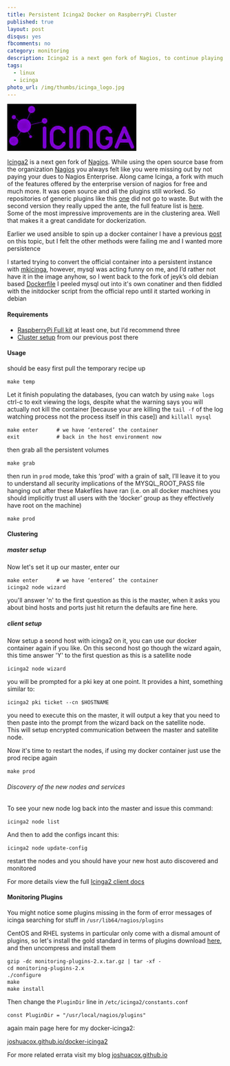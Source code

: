 ```yaml
---
title: Persistent Icinga2 Docker on RaspberryPi Cluster
published: true
layout: post
disqus: yes
fbcomments: no
category: monitoring 
description: Icinga2 is a next gen fork of Nagios, to continue playing with it you might want a little bit of persistence
tags: 
  - linux
  - icinga
photo_url: /img/thumbs/icinga_logo.jpg
---
```


![](/img/icinga_logo.jpg)

[Icinga2](https://www.icinga.org/icinga/icinga-2/) is a next gen fork of [Nagios](https://www.nagios.com/).
While using the open source base from the organization [Nagios](https://www.nagios.org/) you always felt like you were missing out
by not paying your dues to Nagios Enterprise. Along came Icinga, a fork with much of the features offered by the enterprise version of nagios 
for free and much more.  It was open source and all the plugins still worked.  So repositories of generic plugins like this [one](https://www.monitoring-plugins.org/)
did not go to waste.  But with the second version they really upped the ante, the full feature list is [here](https://www.icinga.org/icinga/icinga-2/features/).  
Some of the most impressive improvements are in the clustering area.  Well that makes it a great candidate for dockerization.

Earlier we used ansible to spin up a docker container I have a previous [post](http://joshuacox.github.io/docker/2015/11/28/Icinga2-Docker/) 
on this topic, but I felt the other methods were failing me and I wanted more persistence

I started trying to convert the official container into a persistent instance with [mkicinga](https://github.com/joshuacox/mkicinga), 
however, mysql was acting funny on me, and I’d rather not have it in the image anyhow, so I went back to the fork of jeyk’s old debian based [Dockerfile](http://joshuacox.github.io/docker-icinga2)
I peeled mysql out into it's own conatiner and then fiddled with the initdocker script from the official repo until it started working in debian

#### Requirements

* [RaspberryPi Full kit](http://astore.amazon.com/joshuacox-20/detail/B00MV6TAJI/189-3117811-4891539) at least one, but I’d recommend three
* [Cluster setup](http://joshuacox.github.io/docker/2015/12/13/RaspberryPi-Docker-Cluster-Consul-Swarm/) from our previous post there

#### Usage

should be easy first pull the temporary recipe up

```
make temp
```

Let it finish populating the databases, (you can watch by using `make logs` ctrl-c to exit viewing the logs, despite what the warning says you will actually not kill the container
[because your are killing the `tail -f` of the log watching process not the process itself in this case])
and `killall mysql`


```
make enter      # we have ‘entered’ the container
exit            # back in the host environment now
```


then grab all the persistent volumes

```
make grab
```

then run in `prod` mode, take this ‘prod’ with a grain of salt, I’ll leave it to you to understand all security implications of the 
MYSQL_ROOT_PASS file hanging out after these Makefiles have ran (i.e. on all docker machines you should implicitly trust all users with the ‘docker’ group as they effectively have root on the machine)

```
make prod
```

#### Clustering 

#####  master setup

Now let's set it up our master, enter our 

```
make enter      # we have ‘entered’ the container
icinga2 node wizard
```

you'll answer 'n' to the first question as this is the master, when it asks you about bind hosts and ports just hit return the defaults are fine here.

##### client setup

Now setup a seond host with icinga2 on it, you can use our docker container again if you like.
On this second host go though the wizard again, this time answer 'Y' to the first question as this is a satellite node

```
icinga2 node wizard
```

you will be prompted for a pki key at one point. It provides a hint, something similar to:

```
icinga2 pki ticket --cn $HOSTNAME
```

you need to execute this on the master, it will output a key that you need to then paste into the prompt from the wizard back on the satellite node.  
This will setup encrypted communication between the master and satellite node.

Now it's time to restart the nodes, if using my docker container just use the prod recipe again

```
make prod
```

###### Discovery of the new nodes and services

To see your new node log back into the master and issue this command:

```
icinga2 node list
```

And then to add the configs incant this:

```
icinga2 node update-config
```

restart the nodes and you should have your new host auto discovered and monitored

For more details view the full [Icinga2 client docs](http://docs.icinga.org/icinga2/latest/doc/module/icinga2/chapter/icinga2-client)

#### Monitoring Plugins

You might notice some plugins missing in the form of error messages of icinga searching for stuff in `/usr/lib64/nagios/plugins`

CentOS and RHEL systems in particular only come with a dismal amount of plugins, so let's install the gold standard in terms of plugins
download [here](https://www.monitoring-plugins.org/download.html), and then uncompress and install them

```
gzip -dc monitoring-plugins-2.x.tar.gz | tar -xf -
cd monitoring-plugins-2.x
./configure
make
make install
```

Then change the `PluginDir` line in  `/etc/icinga2/constants.conf`

```
const PluginDir = "/usr/local/nagios/plugins"
```

again main page here for my docker-icinga2:

[joshuacox.github.io/docker-icinga2](http://joshuacox.github.io/docker-icinga2)

For more related errata visit my blog [joshuacox.github.io](http://joshuacox.github.io/)
